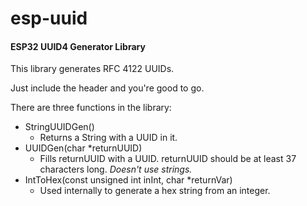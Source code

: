 # esp-uuid #
#### ESP32 UUID4 Generator Library ####

This library generates RFC 4122 UUIDs.

Just include the header and you're good to go.

There are three functions in the library:


* StringUUIDGen()
  * Returns a String with a UUID in it.
* UUIDGen(char \*returnUUID)
  * Fills returnUUID with a UUID.  returnUUID should be at least 37 characters long. *Doesn't use strings.*
* IntToHex(const unsigned int inInt, char \*returnVar)
  * Used internally to generate a hex string from an integer.
